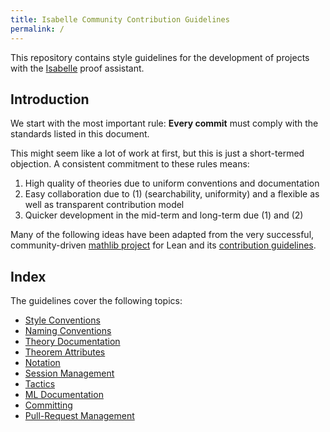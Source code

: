 ```yaml
---
title: Isabelle Community Contribution Guidelines
permalink: /
---
```


This repository contains style guidelines for the development of projects with the [Isabelle](https://isabelle.in.tum.de) proof assistant.

## Introduction
We start with the most important rule: **Every commit** must comply with the standards listed in this document.

This might seem like a lot of work at first, but this is just a short-termed objection. A consistent commitment to these rules means:
1. High quality of theories due to uniform conventions and documentation
2. Easy collaboration due to (1) (searchability, uniformity) and a flexible as well as transparent contribution model
3. Quicker development in the mid-term and long-term due (1) and (2)

Many of the following ideas have been adapted from the very successful, community-driven [mathlib project](https://github.com/leanprover-community/mathlib/) for Lean
and its [contribution guidelines](https://github.com/leanprover-community/mathlib//blob/master/docs/contribute/).

## Index
The guidelines cover the following topics:
- [Style Conventions](style.md)
- [Naming Conventions](naming.md)
- [Theory Documentation](theory_documentation.md)
- [Theorem Attributes](rule_attributes.md)
- [Notation](notation.md)
- [Session Management](sessions.md)
- [Tactics](tactics.md)
- [ML Documentation](ml_documentation.md)
- [Committing](commits.md)
- [Pull-Request Management](pull_requests.md)